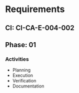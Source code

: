# Requirements

## CI: CI-CA-E-004-002
## Phase: 01

### Activities
- Planning
- Execution
- Verification
- Documentation
